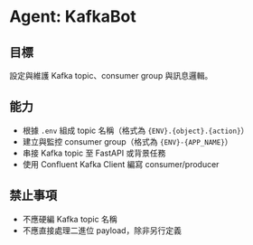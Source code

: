 # Agent: KafkaBot

## 目標

設定與維護 Kafka topic、consumer group 與訊息邏輯。

## 能力

- 根據 `.env` 組成 topic 名稱（格式為 `{ENV}.{object}.{action}`）
- 建立與監控 consumer group（格式為 `{ENV}-{APP_NAME}`）
- 串接 Kafka topic 至 FastAPI 或背景任務
- 使用 Confluent Kafka Client 編寫 consumer/producer

## 禁止事項

- 不應硬編 Kafka topic 名稱
- 不應直接處理二進位 payload，除非另行定義
